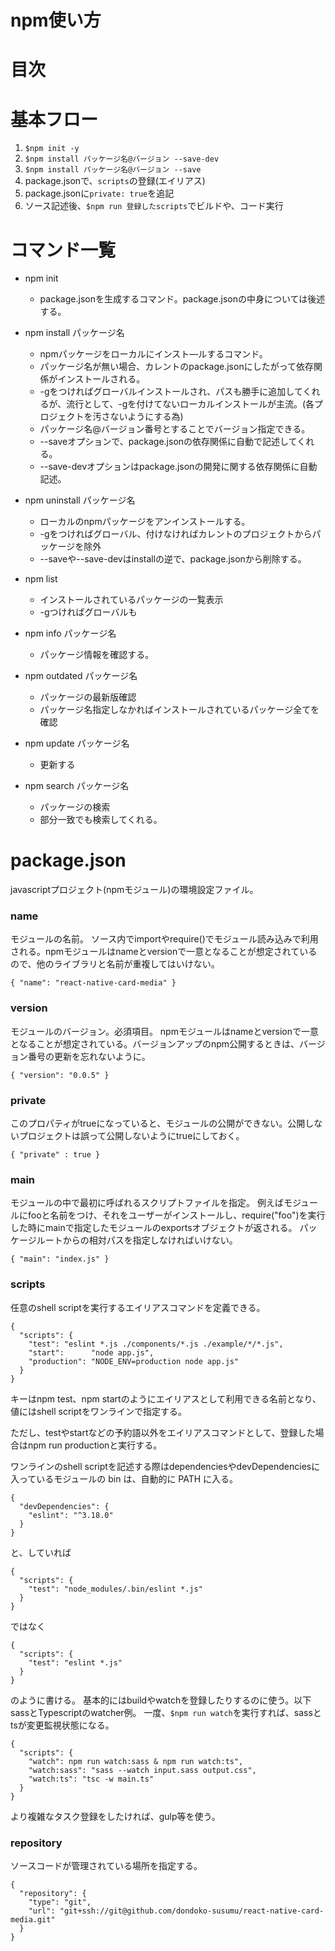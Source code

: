 # npm使い方
# 目次

# 基本フロー
1. `$npm init -y` 
2. `$npm install パッケージ名@バージョン --save-dev`
3. `$npm install パッケージ名@バージョン --save`
4. package.jsonで、`scripts`の登録(エイリアス)
5. package.jsonに`private: true`を追記
6. ソース記述後、`$npm run 登録したscripts`でビルドや、コード実行

# コマンド一覧
- npm init
  - package.jsonを生成するコマンド。package.jsonの中身については後述する。

- npm install パッケージ名
  - npmパッケージをローカルにインスト―ルするコマンド。
  - パッケージ名が無い場合、カレントのpackage.jsonにしたがって依存関係がインストールされる。
  - -gをつければグローバルインストールされ、パスも勝手に追加してくれるが、流行として、-gを付けてないローカルインストールが主流。(各プロジェクトを汚さないようにする為)
  - パッケージ名@バージョン番号とすることでバージョン指定できる。
  - --saveオプションで、package.jsonの依存関係に自動で記述してくれる。
  - --save-devオプションはpackage.jsonの開発に関する依存関係に自動記述。

- npm uninstall パッケージ名
  - ローカルのnpmパッケージをアンインストールする。
  - -gをつければグローバル、付けなければカレントのプロジェクトからパッケージを除外
  - --saveや--save-devはinstallの逆で、package.jsonから削除する。

- npm list
  - インストールされているパッケージの一覧表示
  - -gつければグローバルも

- npm info パッケージ名
  - パッケージ情報を確認する。
  
- npm outdated パッケージ名
    - パッケージの最新版確認
    - パッケージ名指定しなかればインストールされているパッケージ全てを確認

- npm update パッケージ名
  - 更新する

- npm search パッケージ名
  - パッケージの検索
  - 部分一致でも検索してくれる。

# package.json
javascriptプロジェクト(npmモジュール)の環境設定ファイル。

### name
モジュールの名前。
ソース内でimportやrequire()でモジュール読み込みで利用される。npmモジュールはnameとversionで一意となることが想定されているので、他のライブラリと名前が重複してはいけない。
```
{ "name": "react-native-card-media" }
```

### version
モジュールのバージョン。必須項目。
npmモジュールはnameとversionで一意となることが想定されている。バージョンアップのnpm公開するときは、バージョン番号の更新を忘れないように。
```
{ "version": "0.0.5" }
```

### private
このプロパティがtrueになっていると、モジュールの公開ができない。公開しないプロジェクトは誤って公開しないようにtrueにしておく。
```
{ "private" : true }
```

### main
モジュールの中で最初に呼ばれるスクリプトファイルを指定。
例えばモジュールにfooと名前をつけ、それをユーザーがインストールし、require("foo")を実行した時にmainで指定したモジュールのexportsオブジェクトが返される。
パッケージルートからの相対パスを指定しなければいけない。
```
{ "main": "index.js" }
```

### scripts
任意のshell scriptを実行するエイリアスコマンドを定義できる。
```
{
  "scripts": {
    "test": "eslint *.js ./components/*.js ./example/*/*.js",
    "start":      "node app.js",
    "production": "NODE_ENV=production node app.js"
  }
}
```
キーはnpm test、npm startのようにエイリアスとして利用できる名前となり、値にはshell scriptをワンラインで指定する。

ただし、testやstartなどの予約語以外をエイリアスコマンドとして、登録した場合はnpm run productionと実行する。

ワンラインのshell scriptを記述する際はdependenciesやdevDependenciesに入っているモジュールの bin は、自動的に PATH に入る。
```
{
  "devDependencies": {
    "eslint": "^3.18.0"
  }
}
```
と、していれば
```
{
  "scripts": {
    "test": "node_modules/.bin/eslint *.js"
  }
}
```
ではなく
```
{
  "scripts": {
    "test": "eslint *.js"
  }
}
```
のように書ける。
基本的にはbuildやwatchを登録したりするのに使う。以下sassとTypescriptのwatcher例。
一度、`$npm run watch`を実行すれば、sassとtsが変更監視状態になる。
```
{
  "scripts": {
    "watch": npm run watch:sass & npm run watch:ts",
    "watch:sass": "sass --watch input.sass output.css",
    "watch:ts": "tsc -w main.ts"
  }
}
```
より複雑なタスク登録をしたければ、gulp等を使う。


### repository
ソースコードが管理されている場所を指定する。
```
{
  "repository": {
    "type": "git",
    "url": "git+ssh://git@github.com/dondoko-susumu/react-native-card-media.git"
  }
}
```

